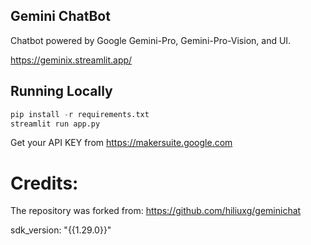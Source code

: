 
## Gemini ChatBot
Chatbot powered by Google Gemini-Pro, Gemini-Pro-Vision, and UI.

https://geminix.streamlit.app/

## Running Locally
```python
pip install -r requirements.txt
streamlit run app.py
```
Get your API KEY from https://makersuite.google.com


# Credits:

The repository was forked from: https://github.com/hiliuxg/geminichat

sdk_version: "{{1.29.0}}"
